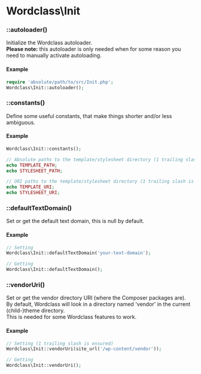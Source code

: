 # Wordclass\Init

### ::autoloader()
Initialize the Wordclass autoloader.  
**Please note:** this autoloader is only needed when for some reason you need to manually activate autoloading.

#### Example
```php
require 'absolute/path/to/src/Init.php';
Wordclass\Init::autoloader();
```

### ::constants()
Define some useful constants, that make things shorter and/or less ambiguous.

#### Example
```php
Wordclass\Init::constants();

// Absolute paths to the template/stylesheet directory (1 trailing slash is ensured)
echo TEMPLATE_PATH;
echo STYLESHEET_PATH;

// URI paths to the template/stylesheet directory (1 trailing slash is ensured)
echo TEMPLATE_URI;
echo STYLESHEET_URI;
```

### ::defaultTextDomain()
Set or get the default text domain, this is null by default.

#### Example
```php
// Setting
Wordclass\Init::defaultTextDomain('your-text-domain');

// Getting
Wordclass\Init::defaultTextDomain();
```

### ::vendorUri()
Set or get the vendor directory URI (where the Composer packages are).  
By default, Wordclass will look in a directory named 'vendor' in the current (child-)theme directory.  
This is needed for some Wordclass features to work.

#### Example
```php
// Setting (1 trailing slash is ensured)
Wordclass\Init::vendorUri(site_url('/wp-content/vendor'));

// Getting
Wordclass\Init::vendorUri();
```
